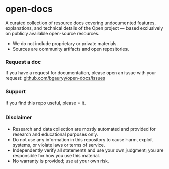 # open-docs

A curated collection of resource docs covering undocumented features, explanations, and technical details of the Open project — based exclusively on publicly available open-source resources.

- We do not include proprietary or private materials.
- Sources are community artifacts and open repositories.

### Request a doc

If you have a request for documentation, please open an issue with your request: [github.com/bgauryy/open-docs/issues](https://github.com/bgauryy/open-docs/issues)

### Support

If you find this repo useful, please ⭐ it.

### Disclaimer

- Research and data collection are mostly automated and provided for research and educational purposes only.
- Do not use any information in this repository to cause harm, exploit systems, or violate laws or terms of service.
- Independently verify all statements and use your own judgment; you are responsible for how you use this material.
- No warranty is provided; use at your own risk.
